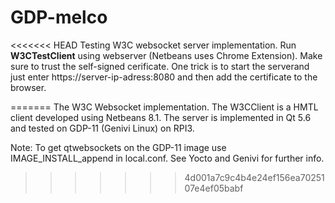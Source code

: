 # GDP-melco
<<<<<<< HEAD
Testing W3C websocket server implementation.
Run **W3CTestClient** using webserver (Netbeans uses Chrome Extension).
Make sure to trust the self-signed cerificate. One trick is to start the serverand just enter https://server-ip-adress:8080 and then add the certificate to the browser.
 
=======
The W3C Websocket implementation. The W3CClient is a HMTL client developed using Netbeans 8.1. The server is implemented in Qt 5.6 and tested on GDP-11 (Genivi Linux) on RPI3.

Note: To get qtwebsockets on the GDP-11 image use IMAGE_INSTALL_append in local.conf. See Yocto and Genivi for further info.


>>>>>>> 4d001a7c9c4b4e24ef156ea7025107e4ef05babf
